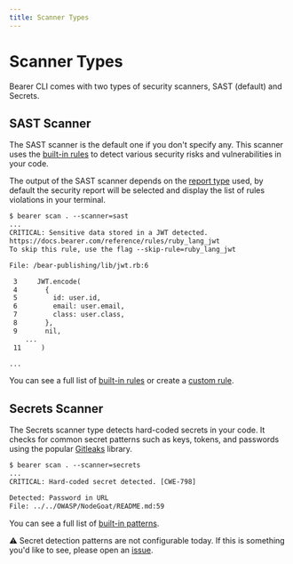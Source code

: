```yaml
---
title: Scanner Types
---
```


# Scanner Types

Bearer CLI comes with two types of security scanners, SAST (default) and Secrets.

## SAST Scanner

The SAST scanner is the default one if you don't specify any.
This scanner uses the [built-in rules](/reference/rules) to detect various security risks and vulnerabilities in your code.

The output of the SAST scanner depends on the [report type](/explanations/reports) used, by default the security report will be selected and display the list of rules violations in your terminal.

```txt
$ bearer scan . --scanner=sast
...
CRITICAL: Sensitive data stored in a JWT detected.
https://docs.bearer.com/reference/rules/ruby_lang_jwt
To skip this rule, use the flag --skip-rule=ruby_lang_jwt

File: /bear-publishing/lib/jwt.rb:6

 3     JWT.encode(
 4       {
 5         id: user.id,
 6         email: user.email,
 7         class: user.class,
 8       },
 9       nil,
 	...
 11     )

...
```

You can see a full list of [built-in rules](/reference/rules) or create a [custom rule](/guides/custom-rule/).

## Secrets Scanner

The Secrets scanner type detects hard-coded secrets in your code. It checks for common secret patterns such as keys, tokens, and passwords using the popular [Gitleaks](https://gitleaks.io/) library.

```txt
$ bearer scan . --scanner=secrets
...
CRITICAL: Hard-coded secret detected. [CWE-798]

Detected: Password in URL
File: ../../OWASP/NodeGoat/README.md:59
```

You can see a full list of [built-in patterns](https://github.com/Bearer/bearer/blob/main/internal/detectors/gitleaks/gitlab_config.toml).

⚠️ Secret detection patterns are not configurable today. If this is something you'd like to see, please open an [issue](https://github.com/Bearer/bearer/issues).
